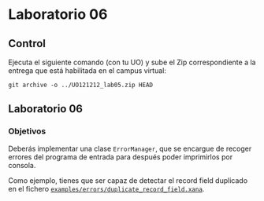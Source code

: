 # Laboratorio 06

## Control

Ejecuta el siguiente comando (con tu UO) y sube el Zip correspondiente a la entrega que está habilitada en el campus virtual:

```
git archive -o ../UO121212_lab05.zip HEAD
```

## Laboratorio 06

### Objetivos

Deberás implementar una clase `ErrorManager`, que se encargue de recoger errores del programa de entrada para después
poder imprimirlos por consola.

Como ejemplo, tienes que ser capaz de detectar el record field duplicado en el fichero [`examples/errors/duplicate_record_field.xana`](../../examples/errors/duplicate_record_field.xana).
